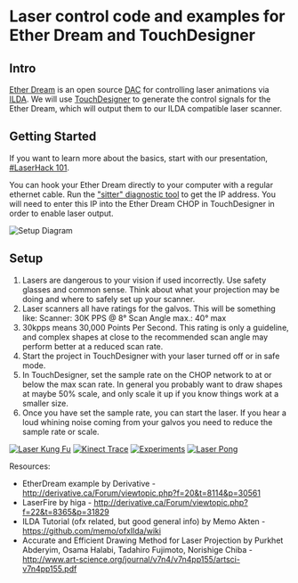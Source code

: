 # Laser control code and examples for Ether Dream and TouchDesigner

## Intro

[Ether Dream](http://ether-dream.com/) is an open source [DAC](https://en.wikipedia.org/wiki/Laser_projector#Controller_.28DAC.29) for controlling laser animations via [ILDA](http://www.laserfx.com/Backstage.LaserFX.com/Standards/ILDAframes.html). We will use [TouchDesigner](https://www.derivative.ca/) to generate the control signals for the Ether Dream, which will output them to our ILDA compatible laser scanner.

## Getting Started

If you want to learn more about the basics, start with our presentation, [#LaserHack 101](https://github.com/tgreiser/etherdream-touch-designer/raw/master/laser_hack_101.pdf).

You can hook your Ether Dream directly to your computer with a regular ethernet cable. Run the ["sitter" diagnostic tool](http://ether-dream.com/downloads.html) to get the IP address. You will need to enter this IP into the Ether Dream CHOP in TouchDesigner in order to enable laser output.

![Setup Diagram](https://raw.githubusercontent.com/tgreiser/etherdream-touch-designer/master/ether_dream_connections.png)

## Setup

1. Lasers are dangerous to your vision if used incorrectly. Use safety glasses and common sense. Think about what your projection may be doing and where to safely set up your scanner.
2. Laser scanners all have ratings for the galvos. This will be something like: 
  Scanner: 30K PPS @ 8°
  Scan Angle max.: 40° max
3. 30kpps means 30,000 Points Per Second. This rating is only a guideline, and complex shapes at close to the recommended scan angle may perform better at a reduced scan rate.
4. Start the project in TouchDesigner with your laser turned off or in safe mode.
5. In TouchDesigner, set the sample rate on the CHOP network to at or below the max scan rate. In general you probably want to draw shapes at maybe 50% scale, and only scale it up if you know things work at a smaller size.
6. Once you have set the sample rate, you can start the laser. If you hear a loud whining noise coming from your galvos you need to reduce the sample rate or scale.

[![Laser Kung Fu](http://img.youtube.com/vi/uXsIaUebKx4/0.jpg)](http://www.youtube.com/watch?v=uXsIaUebKx4 "Laser Kung Fu")
[![Kinect Trace](http://img.youtube.com/vi/CZ1Ek5ifigc/0.jpg)](http://www.youtube.com/watch?v=CZ1Ek5ifigc "Kinect Trace")
[![Experiments](http://img.youtube.com/vi/2xt8s92Lp-g/0.jpg)](http://www.youtube.com/watch?v=2xt8s92Lp-g "Experiments")
[![Laser Pong](http://img.youtube.com/vi/c3P6thmMLx0/0.jpg)](https://www.youtube.com/watch?v=c3P6thmMLx0 "Laser Pong")


Resources:
* EtherDream example by Derivative - http://derivative.ca/Forum/viewtopic.php?f=20&t=8114&p=30561
* LaserFire by higa - http://derivative.ca/Forum/viewtopic.php?f=22&t=8365&p=31829
* ILDA Tutorial (ofx related, but good general info) by Memo Akten - https://github.com/memo/ofxIlda/wiki
* Accurate and Efficient Drawing Method for Laser Projection by Purkhet Abderyim, Osama Halabi, Tadahiro Fujimoto, Norishige Chiba - http://www.art-science.org/journal/v7n4/v7n4pp155/artsci-v7n4pp155.pdf
